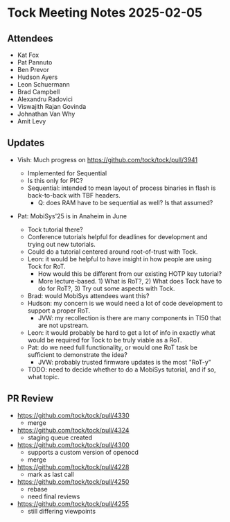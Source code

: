 # Tock Meeting Notes 2025-02-05

## Attendees
 - Kat Fox
 - Pat Pannuto
 - Ben Prevor
 - Hudson Ayers
 - Leon Schuermann
 - Brad Campbell
 - Alexandru Radovici
 - Viswajith Rajan Govinda
 - Johnathan Van Why
 - Amit Levy


## Updates

- Vish: Much progress on https://github.com/tock/tock/pull/3941
  - Implemented for Sequential 
  - Is this only for PIC?
  - Sequential: intended to mean layout of process binaries in flash is back-to-back with TBF headers.
    - Q: does RAM have to be sequential as well? Is that assumed?


- Pat: MobiSys'25 is in Anaheim in June
  - Tock tutorial there?
  - Conference tutorials helpful for deadlines for development and trying out new tutorials.
  - Could do a tutorial centered around root-of-trust with Tock.
  - Leon: it would be helpful to have insight in how people are using Tock for RoT.
    - How would this be different from our existing HOTP key tutorial?
    - More lecture-based. 1) What is RoT?, 2) What does Tock have to do for RoT?, 3) Try out some aspects with Tock.
  - Brad: would MobiSys attendees want this?
  - Hudson: my concern is we would need a lot of code development to support a proper RoT.
    - JVW: my recollection is there are many components in TI50 that are not upstream.
  - Leon: it would probably be hard to get a lot of info in exactly what would be required for Tock to be truly viable as a RoT.
  - Pat: do we need full functionality, or would one RoT task be sufficient to demonstrate the idea?
    - JVW: probably trusted firmware updates is the most "RoT-y"
  - TODO: need to decide whether to do a MobiSys tutorial, and if so, what topic.


## PR Review

- https://github.com/tock/tock/pull/4330
  - merge
- https://github.com/tock/tock/pull/4324
  - staging queue created
- https://github.com/tock/tock/pull/4300
  - supports a custom version of openocd
  - merge
- https://github.com/tock/tock/pull/4228
  - mark as last call
- https://github.com/tock/tock/pull/4250
  - rebase
  - need final reviews
- https://github.com/tock/tock/pull/4255
  - still differing viewpoints
